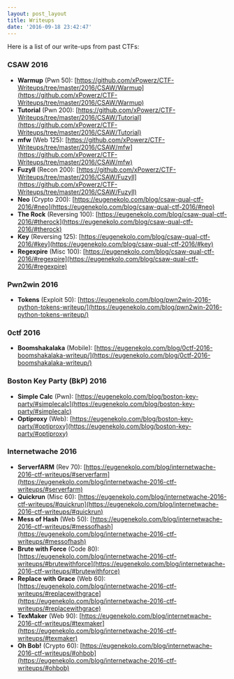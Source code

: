 ```yaml
---
layout: post_layout
title: Writeups
date: '2016-09-18 23:42:47'
---
```


Here is a list of our write-ups from past CTFs:

### CSAW 2016
* **Warmup** (Pwn 50): [https://github.com/xPowerz/CTF-Writeups/tree/master/2016/CSAW/Warmup](https://github.com/xPowerz/CTF-Writeups/tree/master/2016/CSAW/Warmup)
* **Tutorial** (Pwn 200): [https://github.com/xPowerz/CTF-Writeups/tree/master/2016/CSAW/Tutorial](https://github.com/xPowerz/CTF-Writeups/tree/master/2016/CSAW/Tutorial)
* **mfw** (Web 125): [https://github.com/xPowerz/CTF-Writeups/tree/master/2016/CSAW/mfw](https://github.com/xPowerz/CTF-Writeups/tree/master/2016/CSAW/mfw)
* **Fuzyll** (Recon 200): [https://github.com/xPowerz/CTF-Writeups/tree/master/2016/CSAW/Fuzyll](https://github.com/xPowerz/CTF-Writeups/tree/master/2016/CSAW/Fuzyll)
* **Neo** (Crypto 200): [https://eugenekolo.com/blog/csaw-qual-ctf-2016/#neo](https://eugenekolo.com/blog/csaw-qual-ctf-2016/#neo)
* **The Rock** (Reversing 100): [https://eugenekolo.com/blog/csaw-qual-ctf-2016/#therock](https://eugenekolo.com/blog/csaw-qual-ctf-2016/#therock)
* **Key** (Reversing 125): [https://eugenekolo.com/blog/csaw-qual-ctf-2016/#key](https://eugenekolo.com/blog/csaw-qual-ctf-2016/#key)
* **Regexpire** (Misc 100): [https://eugenekolo.com/blog/csaw-qual-ctf-2016/#regexpire](https://eugenekolo.com/blog/csaw-qual-ctf-2016/#regexpire)

### Pwn2win 2016
* **Tokens** (Exploit 50): [https://eugenekolo.com/blog/pwn2win-2016-python-tokens-writeup/](https://eugenekolo.com/blog/pwn2win-2016-python-tokens-writeup/)

### 0ctf 2016
* **Boomshakalaka** (Mobile): [https://eugenekolo.com/blog/0ctf-2016-boomshakalaka-writeup/](https://eugenekolo.com/blog/0ctf-2016-boomshakalaka-writeup/)

### Boston Key Party (BkP) 2016
* **Simple Calc** (Pwn): [https://eugenekolo.com/blog/boston-key-party/#simplecalc](https://eugenekolo.com/blog/boston-key-party/#simplecalc)
* **Optiproxy** (Web): [https://eugenekolo.com/blog/boston-key-party/#optiproxy](https://eugenekolo.com/blog/boston-key-party/#optiproxy)

### Internetwache 2016
* **ServerfARM** (Rev 70): [https://eugenekolo.com/blog/internetwache-2016-ctf-writeups/#serverfarm](https://eugenekolo.com/blog/internetwache-2016-ctf-writeups/#serverfarm)
* **Quickrun** (Misc 60): [https://eugenekolo.com/blog/internetwache-2016-ctf-writeups/#quickrun](https://eugenekolo.com/blog/internetwache-2016-ctf-writeups/#quickrun)
* **Mess of Hash** (Web 50): [https://eugenekolo.com/blog/internetwache-2016-ctf-writeups/#messofhash](https://eugenekolo.com/blog/internetwache-2016-ctf-writeups/#messofhash)
* **Brute with Force** (Code 80): [https://eugenekolo.com/blog/internetwache-2016-ctf-writeups/#brutewithforce](https://eugenekolo.com/blog/internetwache-2016-ctf-writeups/#brutewithforce)
* **Replace with Grace** (Web 60): [https://eugenekolo.com/blog/internetwache-2016-ctf-writeups/#replacewithgrace](https://eugenekolo.com/blog/internetwache-2016-ctf-writeups/#replacewithgrace)
* **TexMaker** (Web 90): [https://eugenekolo.com/blog/internetwache-2016-ctf-writeups/#texmaker](https://eugenekolo.com/blog/internetwache-2016-ctf-writeups/#texmaker)
* **Oh Bob!** (Crypto 60): [https://eugenekolo.com/blog/internetwache-2016-ctf-writeups/#ohbob](https://eugenekolo.com/blog/internetwache-2016-ctf-writeups/#ohbob)

